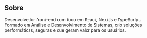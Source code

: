 ## Sobre

Desenvolvedor front-end com foco em React, Next.js e TypeScript. Formado em Análise e Desenvolvimento de Sistemas, crio soluções performáticas, seguras e que geram valor para os usuários. 